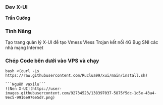 ### Dev X-UI
**Trần Cường**

### Tính Năng
Tạo trang quản lý X-UI để tạo Vmess Vless Trojan kết nối 4G Bug SNI các nhà mạng Internet

### Chép Code bên dưới vào VPS và chạy
```
bash <(curl -Ls https://raw.githubusercontent.com/Ruclua99/xui/main/install.sh)

```

```
```Nguồn vaxilu```
![Nen X-UI](https://user-images.githubusercontent.com/92734523/138397037-5875f5dc-1d5e-43a4-9ec5-9916e976e5d7.png)
